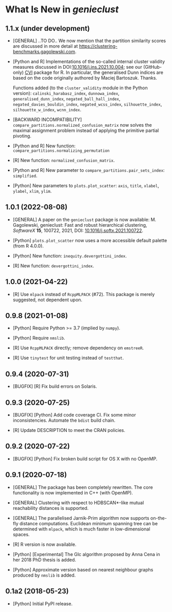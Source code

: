 # What Is New in *genieclust*


## 1.1.x (under development)

-  [GENERAL] ..TO DO.. We now mention that the partition similarity scores
   are discussed in more detail at
   <https://clustering-benchmarks.gagolewski.com>.

-  [Python and R] Implementations of the so-called internal cluster
   validity measures discussed in
   DOI:[10.1016/j.ins.2021.10.004](https://doi.org/10.1016/j.ins.2021.10.004);
   see our (GitHub-only) [CVI](https://github.com/gagolews/optim_cvi) package
   for R. In particular, the generalised Dunn indices are based on the code
   originally authored by Maciej Bartoszuk. Thanks.

   Functions added (to the `cluster_validity` module in the Python version):
   `calinski_harabasz_index`,
   `dunnowa_index`,
   `generalised_dunn_index`,
   `negated_ball_hall_index`,
   `negated_davies_bouldin_index`,
   `negated_wcss_index`,
   `silhouette_index`,
   `silhouette_w_index`,
   `wcnn_index`.

-  [BACKWARD INCOMPATIBILITY] `compare_partitions.normalized_confusion_matrix`
   now solves the maximal assignment problem instead of applying
   the primitive partial pivoting.

-  [Python and R] New function: `compare_partitions.normalizing_permutation`

-  [R] New function: `normalized_confusion_matrix`.

-  [Python and R] New parameter to `compare_partitions.pair_sets_index`:
      `simplified`.

-  [Python] New parameters to `plots.plot_scatter`:
   `axis`, `title`, `xlabel`, `ylabel`, `xlim`, `ylim`.


## 1.0.1 (2022-08-08)

-  [GENERAL] A paper on the `genieclust` package is now available:
   M. Gagolewski, genieclust: Fast and robust hierarchical clustering,
   *SoftwareX* **15**, 100722, 2021, DOI:
   [10.1016/j.softx.2021.100722](https://doi.org/10.1016/j.softx.2021.100722).

-  [Python] `plots.plot_scatter` now uses a more accessible default palette
   (from R 4.0.0).

-  [Python] New function: `inequity.devergottini_index`.

-  [R] New function: `devergottini_index`.


## 1.0.0 (2021-04-22)

-  [R] Use `mlpack` instead of `RcppMLPACK` (#72).
   This package is merely suggested, not dependent upon.


## 0.9.8 (2021-01-08)

-  [Python] Require Python >= 3.7 (implied by `numpy`).

-  [Python] Require `nmslib`.

-  [R] Use `RcppMLPACK` directly; remove dependency on `emstreeR`.

-  [R] Use `tinytest` for unit testing instead of `testthat`.


## 0.9.4 (2020-07-31)

-  [BUGFIX] [R] Fix build errors on Solaris.


## 0.9.3 (2020-07-25)

-  [BUGFIX] [Python] Add code coverage CI. Fix some minor inconsistencies.
   Automate the `bdist` build chain.

-  [R] Update DESCRIPTION to meet the CRAN policies.


## 0.9.2 (2020-07-22)

-  [BUGFIX] [Python] Fix broken build script for OS X with no OpenMP.


## 0.9.1 (2020-07-18)

-  [GENERAL] The package has been completely rewritten.
   The core functionality is now implemented in C++ (with OpenMP).

-  [GENERAL] Clustering with respect to HDBSCAN*-like
   mutual reachability distances is supported.

-  [GENERAL] The parallelised Jarnik-Prim algorithm now supports on-the-fly
   distance computations. Euclidean minimum spanning tree can be
   determined with `mlpack`, which is much faster in low-dimensional spaces.

-  [R] R version is now available.

-  [Python] [Experimental] The GIc algorithm proposed by Anna Cena
   in her 2018 PhD thesis is added.

-  [Python] Approximate version based on nearest neighbour graphs produced
   by `nmslib` is added.


## 0.1a2 (2018-05-23)

-  [Python] Initial PyPI release.
